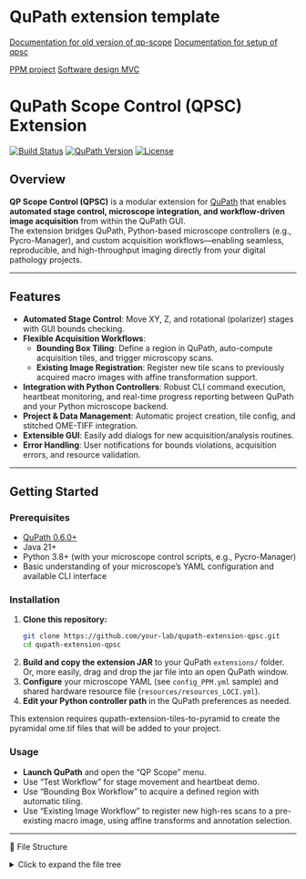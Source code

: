 # QuPath extension template

[Documentation for old version of qp-scope](https://docs.google.com/document/d/1XBRZRJ0p-M71GUEMJQ4xSMDFfq8fcTMy6KwfbtxXz-Q/edit?tab=t.0)
[Documentation for setup of qpsc](https://docs.google.com/document/d/1XBRZRJ0p-M71GUEMJQ4xSMDFfq8fcTMy6KwfbtxXz-Q/edit?tab=t.0)

[PPM project](https://docs.google.com/document/u/3/d/1XefVDE7qYCOOUUUYZDh4zW0qORQXOUilt47npvDIW3M/mobilebasic#heading=h.ywwydiewamwm)
[Software design MVC]()


# QuPath Scope Control (QPSC) Extension

[![Build Status](https://img.shields.io/badge/build-passing-brightgreen)](#)
[![QuPath Version](https://img.shields.io/badge/qupath-0.5.1+-blue)](#)
[![License](https://img.shields.io/badge/license-MIT-lightgrey)](#)

## Overview

**QP Scope Control (QPSC)** is a modular extension for [QuPath](https://qupath.github.io/) that enables **automated stage control, microscope integration, and workflow-driven image acquisition** from within the QuPath GUI.  
The extension bridges QuPath, Python-based microscope controllers (e.g., Pycro-Manager), and custom acquisition workflows—enabling seamless, reproducible, and high-throughput imaging directly from your digital pathology projects.

---

## Features

- **Automated Stage Control**: Move XY, Z, and rotational (polarizer) stages with GUI bounds checking.
- **Flexible Acquisition Workflows**:
    - **Bounding Box Tiling**: Define a region in QuPath, auto-compute acquisition tiles, and trigger microscopy scans.
    - **Existing Image Registration**: Register new tile scans to previously acquired macro images with affine transformation support.
- **Integration with Python Controllers**: Robust CLI command execution, heartbeat monitoring, and real-time progress reporting between QuPath and your Python microscope backend.
- **Project & Data Management**: Automatic project creation, tile config, and stitched OME-TIFF integration.
- **Extensible GUI**: Easily add dialogs for new acquisition/analysis routines.
- **Error Handling**: User notifications for bounds violations, acquisition errors, and resource validation.

---

## Getting Started

### Prerequisites

- [QuPath 0.6.0+](https://qupath.github.io/)
- Java 21+
- Python 3.8+ (with your microscope control scripts, e.g., Pycro-Manager)
- Basic understanding of your microscope’s YAML configuration and available CLI interface

### Installation

1. **Clone this repository:**
    ```bash
    git clone https://github.com/your-lab/qupath-extension-qpsc.git
    cd qupath-extension-qpsc
    ```
2. **Build and copy the extension JAR** to your QuPath `extensions/` folder. Or, more easily, drag and drop the jar file into an open QuPath window.
3. **Configure** your microscope YAML (see `config_PPM.yml` sample) and shared hardware resource file (`resources/resources_LOCI.yml`).
4. **Edit your Python controller path** in the QuPath preferences as needed.

This extension requires qupath-extension-tiles-to-pyramid to create the pyramidal ome.tif files that will be added to your project.

### Usage

- **Launch QuPath** and open the “QP Scope” menu.
- Use “Test Workflow” for stage movement and heartbeat demo.
- Use “Bounding Box Workflow” to acquire a defined region with automatic tiling.
- Use “Existing Image Workflow” to register new high-res scans to a pre-existing macro image, using affine transforms and annotation selection.

---

📁 File Structure
<details> <summary>Click to expand the file tree</summary>
```
qupath-extension-qpsc/
├── .github/
├── .gradle/
├── .idea/
├── build/
├── gradle/
├── src/
│   ├── main/
│   │   ├── java/
│   │   │   └── qupath/
│   │   │       └── ext/
│   │   │           └── qpsc/
│   │   │               ├── controller/
│   │   │               ├── ui/
│   │   │               ├── model/
│   │   │               ├── preferences/
│   │   │               ├── service/
│   │   │               ├── utilities/
│   │   │               ├── QPScopeChecks.java
│   │   │               └── SetupScope.java
│   │   └── resources/
│   │       └── qupath/
│   │           └── ext/
│   │               └── qpsc/
│   │                   └── ui/
│   │                       ├── interface.fxml
│   │                       └── strings.properties
│   └── test/
│       └── java/
│           └── qupath/
│               └── ext/
│                   └── qpsc/
│                       ├── CoordinateTransformationTest.java
│                       ├── QPProjectFunctionsTest.java
│                       └── WorkflowTests.java
├── resources/
│   ├── config_PPM.yml
│   ├── resources_LOCI.yml
│   └── ...
├── heartbeat_client.py
├── build.gradle.kts
├── settings.gradle.kts
├── .gitignore
├── README.md
└── project-structure.txt

```
</details>
Legend
controller/ – Main workflow logic for acquisition, bounding box, existing image, etc.

ui/ – User dialogs (JavaFX), UI controllers for user input and feedback.

model/ – Data models for microscope state, affine/image transforms, and events.

preferences/ – User settings and persistent configuration.

service/ – Abstractions for CLI/Python process integration.

utilities/ – Helpers for file IO, YAML/JSON, tiling, stitching, etc.

resources/ – Configuration files (YAML), FXML, localizable strings.

test/ – Unit and integration tests.

heartbeat_client.py – Python script for test/integration workflows.



Workflow Overview:
The diagram below illustrates the sequence of operations when a user performs an “Acquire by Bounding Box” workflow in the QP Scope extension. User input and configuration guide the Java workflow, which orchestrates microscope control via Python scripts, handles asynchronous stitching, and integrates the final OME-TIFF into the QuPath project.
### Bounding Box Acquisition Workflow
```mermaid
sequenceDiagram
    participant User
    participant Q as QuPath GUI
    participant Ext as QP Scope Extension
    participant WF as BoundingBoxWorkflow
    participant Py as Python CLI (PycroManager)
    participant Stitch as Stitcher
    participant Proj as QuPath Project

    Q->>Ext: Calls SetupScope.installExtension()
    Ext->>Q: Adds menu item
    User->>Ext: Bounding Box menu item selected
    Ext->>WF: QPScopeController.startWorkflow("boundingBox")

    WF->>User: Show sample setup dialog
    User->>WF: Enter sample/project info
    WF->>User: Show bounding box dialog
    User->>WF: Enter bounding box

    WF->>WF: Read prefs/config\n(Get FOV, overlap, etc)
    WF->>Proj: Create/open QuPath project

    WF->>WF: Write TileConfiguration.txt
    WF->>Py: Launch acquisition CLI (Python)
    Py-->>WF: Output progress (stdout)
    WF->>Q: Update progress bar

    WF->>Stitch: Start stitching (async)
    Stitch->>Proj: Add OME.TIFF to project

    WF->>Q: Show notifications/errors
```

## YAML Configuration
Microscope config: Describes imaging modes, detectors, objectives, stage limits, etc. (config_PPM.yml)

Shared resources: Centralized lookup for hardware IDs (cameras, objectives, stages), e.g., for multi-microscope setups (resources/resources_LOCI.yml).

## Development & Testing
Workflows are in controller/. GUI dialogs are in ui/.

Unit tests use JUnit and Mockito. See src/test/ for examples.

Extending: Add new dialogs or Python commands by following the MVC structure.

## Troubleshooting
No hardware connection? Check CLI path and microscope YAML.

Timeouts during acquisition? Adjust inactivity timeouts and check the Python script’s heartbeat.

Resource warnings? Verify the path to resources_LOCI.yml is correct and matches your microscope folder layout.

## License
MIT License (see LICENSE)

## Citation
If you use this extension in published work, please cite the QuPath platform and this repository.

Acknowledgments
Developed by LOCI, UW-Madison
With thanks to the QuPath community and everyone contributing to open-source microscopy.

For support, issues, and feature requests, please use GitHub Issues.